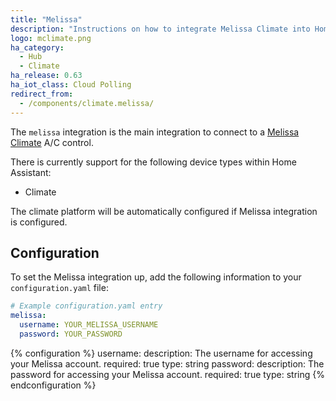 ```yaml
---
title: "Melissa"
description: "Instructions on how to integrate Melissa Climate into Home Assistant."
logo: mclimate.png
ha_category:
  - Hub
  - Climate
ha_release: 0.63
ha_iot_class: Cloud Polling
redirect_from:
  - /components/climate.melissa/
---
```


The `melissa` integration is the main integration to connect to a [Melissa Climate](http://seemelissa.com/) A/C control.

There is currently support for the following device types within Home Assistant:

- Climate

The climate platform will be automatically configured if Melissa integration is configured.

## Configuration

To set the Melissa integration up, add the following information to your `configuration.yaml` file:

```yaml
# Example configuration.yaml entry
melissa:
  username: YOUR_MELISSA_USERNAME
  password: YOUR_PASSWORD
```

{% configuration %}
  username:
    description: The username for accessing your Melissa account.
    required: true
    type: string
  password:
    description: The password for accessing your Melissa account.
    required: true
    type: string
{% endconfiguration %}
